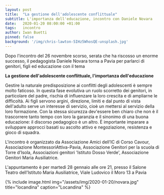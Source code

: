 ```yaml
---
layout: post
title:  "La gestione dell'adolescente conflittuale"
subtitle: L'importanza dell'educazione, incontro con Daniele Novara
date:   2020-01-20 08:00:00 +01:00
tags:   incontro
author: Iwan Buetti
pinned: false
background: '/img/chris-lawton-5IHz5WhosQE-unsplash.jpg'
---
```



Dopo l'incontro del 26 novembre scorso, serata che ha riscosso un enorme successo, il pedagogista Daniele Novara torna a Pavia per parlarci di genitori, figli ed educazione con il tema

**La gestione dell'adolescente conflittuale, l'importanza dell'educazione**

Gestire la naturale predisposizione ai conflitti degli adolescenti è sempre molto faticoso. In questa fase evolutiva un ruolo scorretto dei genitori, in particolare del padre, rischia di influenzare la loro crescita e di ampliarne le difficoltà. Ai figli servono argini, direzione, limiti e dal punto di vista dell'adulto serve un interesse di servizio, cioè un mettersi al servizio della loro formazione. Con la stessa sicurezza dev'essere ben chiaro che non è il trascorrere tanto tempo con loro la garanzia e il sinonimo di una buona educazione: il discorso pedagogico è un altro. È importante imparare a sviluppare approcci basati su ascolto attivo e negoziazione, resistenza e gioco di squadra.


L'incontro è organizzato da Associazione Amici dell’IC di Corso Cavour, Associazione MontessoriAttiva-Pavia, Associazione Genitori per la scuola di Torre d’Isola, Associazioni genitori 'Istituto Dosso Verde', Associazione Genitori Maria Ausiliatrice.

L'appuntamento è per martedì 28 gennaio alle ore 21,
presso il Salone Teatro dell'Istituto Maria Ausiliatrice,
Viale Ludovico il Moro 13 a Pavia





{% include image.html img="/assets/img/2020-01-20/novara.jpg" title="locandina" caption="Locandina" %}
